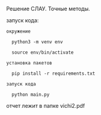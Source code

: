 Решение СЛАУ. Точные методы.


запуск кода:

    окружение
    
      python3 -m venv env
    
      source env/bin/activate
    
    установка пакетов
    
      pip install -r requirements.txt
    
    запуск кода
    
      python main.py
  


отчет лежит в папке vichi2.pdf
